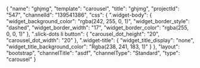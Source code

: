 {
    "name": "ghjmg",
    "template": "carousel",
    "title": "ghjmg",
    "projectId": "547",
    "channelId": "139541386",
    "css": {
        ".widget-body": {
            "widget_background_color": "rgba(242, 255, 0, 1)",
            "widget_border_style": "dashed",
            "widget_border_width": "17",
            "widget_border_color": "rgba(255, 0, 0, 1)"
        },
        ".slick-dots li button": {
            "carousel_dot_height": "20",
            "carousel_dot_width": "20"
        },
        ".widget-title": {
            "widget_title_display": "none",
            "widget_title_background_color": "Rgba(238, 241, 183, 1)"
        }
    },
    "layout": "bootstrap",
    "channelTitle": "asdf",
    "channelType": "Standard",
    "type": "carousel"
}